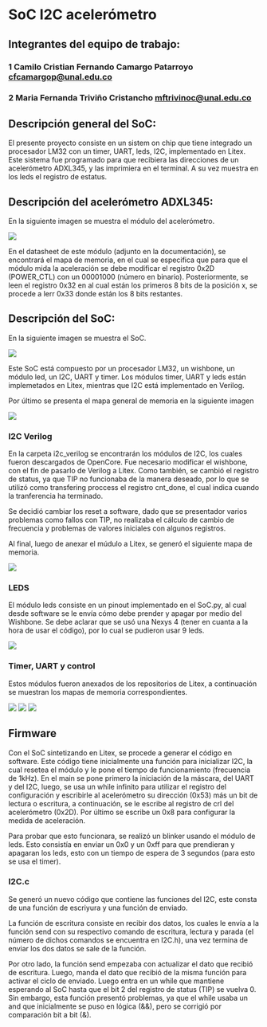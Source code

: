 # SoC I2C acelerómetro

## Integrantes del equipo de trabajo:

### 1 Camilo Cristian Fernando Camargo Patarroyo cfcamargop@unal.edu.co

### 2 Maria Fernanda Triviño Cristancho mftrivinoc@unal.edu.co


## Descripción general del SoC: 

El presente proyecto consiste en un sistem on chip que tiene integrado un procesador LM32 con un timer, 
UART, leds, I2C, implementado en Litex. Este sistema fue programado para que recibiera las direcciones 
de un acelerómetro ADXL345, y las imprimiera en el terminal. A su vez muestra en los leds el registro de estatus.

## Descripción del acelerómetro ADXL345: 

En la siguiente imagen se muestra el módulo del acelerómetro.

![](https://github.com/Fernanda-Trivino/SoC/blob/master/SoC_I2C/ima/ADXL345.jpg)

En el datasheet de este módulo (adjunto en la documentación), se encontrará el mapa de memoria, en el cual se especifica que para que el módulo mida la aceleración se debe modificar el registro 0x2D (POWER_CTL) con un 00001000 (número en binario). Posteriormente, se leen el registro 0x32 en al cual están los primeros 8 bits de la posición x, se procede a lerr 0x33 donde están los 8 bits restantes. 

## Descripción del SoC:

En la siguiente imagen se muestra el SoC.

![](https://github.com/Fernanda-Trivino/SoC/blob/master/SoC_I2C/ima/mapa.png)

Este SoC está compuesto por un procesador LM32, un wishbone, un módulo led, un I2C, UART y timer. Los módulos timer, UART y leds están implemetados en Litex, mientras que I2C está implementado en Verilog. 

Por último se presenta el mapa general de memoria en la siguiente imagen

![](https://github.com/Fernanda-Trivino/SoC/blob/master/SoC_I2C/ima/mapa_gen.png)

### I2C Verilog

En la carpeta i2c_verilog se encontrarán los módulos de I2C, los cuales fueron descargados de OpenCore. Fue necesario modificar el wishbone, con el fin de pasarlo de Verilog a Litex. Como también, se cambió el registro de status, ya que TIP no funcionaba de la manera deseado, por lo que se utilizó como transfering proccess el registro cnt_done, el cual indica cuando la tranferencia ha terminado. 

Se decidió cambiar los reset a software, dado que se presentador varios problemas como fallos con TIP, no realizaba el cálculo de cambio de frecuencia y problemas de valores iniciales con algunos registros.

Al final, luego de anexar el múdulo a Litex, se generó el siguiente mapa de memoria.

![](https://github.com/Fernanda-Trivino/SoC/blob/master/SoC_I2C/ima/i2c.png)

### LEDS 

El módulo leds consiste en un pinout implementado en el SoC.py, al cual desde software se le envía cómo debe prender y apagar por medio del Wishbone. Se debe aclarar que se usó una Nexys 4 (tener en cuanta a la hora de usar el código), por lo cual se pudieron usar 9 leds.

![](https://github.com/Fernanda-Trivino/SoC/blob/master/SoC_I2C/ima/leds.png)

### Timer, UART y control

Estos módulos fueron anexados de los repositorios de Litex, a continuación se muestran los mapas de memoria correspondientes.

![](https://github.com/Fernanda-Trivino/SoC/blob/master/SoC_I2C/ima/timer.png)
![](https://github.com/Fernanda-Trivino/SoC/blob/master/SoC_I2C/ima/uart.png)
![](https://github.com/Fernanda-Trivino/SoC/blob/master/SoC_I2C/ima/crl.png)

## Firmware

Con el SoC sintetizando en Litex, se procede a generar el código en software. Este código tiene inicialmente una función para inicializar I2C, la cual resetea el módulo y le pone el tiempo de funcionamiento (frecuencia de 1kHz). En el main se pone primero la iniciación de la máscara, del UART y del I2C, luego, se usa un while infinito para utilizar el registro del configuración y escribirle al acelerómetro su dirección (0x53) más un bit de lectura o escritura, a continuación, se le escribe al registro de crl del acelerómetro (0x2D). Por último se escribe un 0x8 para configurar la medida de aceleración.

Para probar que esto funcionara, se realizó un blinker usando el módulo de leds. Esto consistía en enviar un 0x0 y un 0xff para que prendieran y apagaran los leds, esto con un tiempo de espera de 3 segundos (para esto se usa el timer).

### I2C.c

Se generó un nuevo código que contiene las funciones del I2C, este consta de una función de escriyura y una función de enviado. 

La función de escritura consiste en recibir dos datos, los cuales le envía a la función send con su respectivo comando de escritura, lectura y parada (el número de dichos comandos se encuentra en I2C.h), una vez termina de enviar los dos datos se sale de la función.

Por otro lado, la función send empezaba con actualizar el dato que recibió de escritura. Luego, manda el dato que recibió de la misma función para activar el ciclo de enviado. Luego entra en un while que mantiene esperando al SoC hasta que el bit 2 del registro de status (TIP) se vuelva 0. Sin embargo, esta función presentó problemas, ya que el while usaba un and que inicialmente se puso en lógica (&&), pero se corrigió por comparación bit a bit (&).
